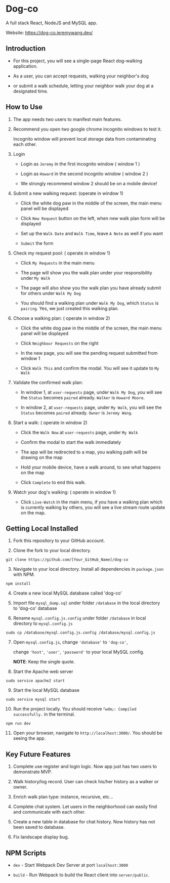 
  

  

  

# Dog-co

  

  

  

  

A full stack React, NodeJS and MySQL app.</br>

  

  

  

Website: https://dog-co.jeremywang.dev/

  

  

  

## Introduction

  

  

  

  

- For this project, you will see a single-page React dog-walking application.

  

  

  

- As a user, you can accept requests, walking your neighbor's dog

  

  

  

- or submit a walk schedule, letting your neighbor walk your dog at a designated time.

  

  

  

  

## How to Use

  

  

  

1. The app needs two users to manifest main features.

  

  

  

2. Recommend you open two google chrome incognito windows to test it.</br>

  

   Incognito window will prevent local storage data from contaminating each other.

  

  

  

3. Login

  

	- Login as `Jeremy` in the first incognito window ( window 1 )

	- Login as `Howard` in the second incognito window ( window 2 )

	- We strongly recommend window 2 should be on a mobile device!

  

  

  

4. Submit a new walking request: (operate in window 1)

  

  

	- Click the white dog paw in the middle of the screen, the main menu panel will be displayed

	  

	  

	- Click `New Request` button on the left, when new walk plan form will be displayed

	  

	- Set up the `Walk Date` and `Walk Time`, leave `A Note` as well if you want

  

  

	-  `Submit` the form

  

  

  

5. Check my request pool: ( operate in window 1)

  

  

	- Click `My Requests` in the main menu

	  

	  

	- The page will show you the walk plan under your responsibility under `My Walk`

	  

	  

	- The page will also show you the walk plan you have already submit for others under `Walk My Dog`

  

  

	- You should find a walking plan under `Walk My Dog`, which `Status` is `pairing`. Yes, we just created this walking plan.

  

  

  

6. Choose a walking plan: ( operate in window 2)

  

  

	- Click the white dog paw in the middle of the screen, the main menu panel will be displayed

	  

	  

	- Click `Neighbour Requests` on the right

	  

	  

	- In the new page, you will see the pending request submitted from window 1

  

  

	- Click `Walk This` and confirm the modal. You will see it update to `My Walk`

  

  

  

7. Validate the confirmed walk plan:

  

  

	- In window 1, at `user-requests` page, under `Walk My Dog`, you will see the `Status` becomes `paired` already. `Walker` is `Howard Moore`.

	  

	  

	- In window 2, at `user-requests` page, under `My Walk`, you will see the `Status` becomes `paired` already. `Owner` is `Jeremy Wang`.

  

  

8. Start a walk: ( operate in window 2)

  

  

	- Click the `Walk Now` at `user-requests` page, under `My Walk`

	  

	- Confirm the modal to start the walk immediately

	  

	  

	- The app will be redirected to a map, you walking path will be drawing on the map

	  

	  

	- Hold your mobile device, have a walk around, to see what happens on the map

  

  

	- Click `Complete` to end this walk.

  

  

  

9. Watch your dog's walking: ( operate in window 1)

  

  

	- Click `Live-Watch` in the main menu, if you have a walking plan which is currently walking by others, you will see a live stream route update on the map.

  

  

  

  

  

## Getting Local Installed

  

  

  

  

1. Fork this repository to your GitHub account.

  

  

  

2. Clone the fork to your local directory.

  

  

  

```
git clone https://github.com/[Your_GitHub_Name]/dog-co
```

  

  

  

3. Navigate to your local directory. Install all dependencies in `package.json` with NPM.

  

  

  

```
npm install
```

  

  

  

4. Create a new local MySQL database called 'dog-co'

  

  

  

  

5. Import file `mysql_dump.sql` under folder `/database` in the local directory to 'dog-co' database

  

  

  

  

6. Rename `mysql.config.js.config` under folder `/database` in local directory to `mysql.config.js`

  

  

  

```
sudo cp /database/mysql.config.js.config /database/mysql.config.js
```

  

  

  

7. Open `mysql.config.js`, change `'database'` to `'dog-co'`, </br>

  

    change `'host'`, `'user'`, `'password'` to your local MySQL config. </br>

   **NOTE**: Keep the single quote.

  

  

8. Start the Apache web server

  

  

  

```
sudo service apache2 start
```

  

  

  

9. Start the local MySQL database

  

  

```
sudo service mysql start
```

  

10. Run the project locally. You should receive `｢wdm｣: Compiled successfully.` in the terminal.

  

  

```
npm run dev
```

  

  

  

11. Open your browser, navigate to `http://localhost:3000/`. You should be seeing the app.

  

  

  

## Key Future Features

  

  

1. Complete use register and login logic. Now app just has two users to demonstrate MVP.

  

  

2. Walk history/log record. User can check his/her history as a walker or owner.

  

  

3. Enrich walk plan type: instance, recursive, etc...

  

  

4. Complete chat system. Let users in the neighborhood can easily find and communicate with each other.

  

  

5. Create a new table in database for chat history. Now history has not been saved to database.

  

  

6. Fix landscape display bug.

  

  

  

## NPM Scripts

  

  

  

  

-  `dev` - Start Webpack Dev Server at port `localhost:3000`

  

  

  

-  `build` - Run Webpack to build the React client into `server/public`.